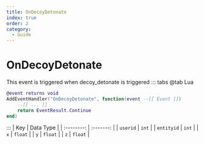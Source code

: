 ```yaml
---
title: OnDecoyDetonate
index: true
order: 2
category:
  - Guide
---
```


# OnDecoyDetonate
This event is triggered when decoy_detonate is triggered
::: tabs
@tab Lua
```lua
@event returns void
AddEventHandler("OnDecoyDetonate", function(event --[[ Event ]])
    --[[ ... ]]
    return EventResult.Continue
end)
```

:::
|     Key    | Data Type |
| :--------: | :-------: |
|  `userid`  |   `int`   |
| `entityid` |   `int`   |
|     `x`    |  `float`  |
|     `y`    |  `float`  |
|     `z`    |  `float`  |